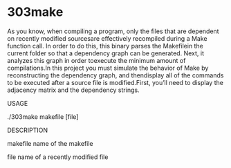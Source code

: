 # 303make
 
As you know, when compiling a program, only the files that are dependent on recently modified sourcesare effectively recompiled during a Make function call. In order to do this, this binary parses the Makefilein the current folder so that a dependency graph can be generated. Next, it analyzes this graph in order toexecute the minimum amount of compilations.In this project you must simulate the behavior of Make by reconstructing the dependency graph, and thendisplay all of the commands to be executed after a source file is modified.First, you’ll need to display the adjacency matrix and the dependency strings.


USAGE

./303make makefile [file]

DESCRIPTION

makefile    name of the makefile

file        name of a recently modified file
